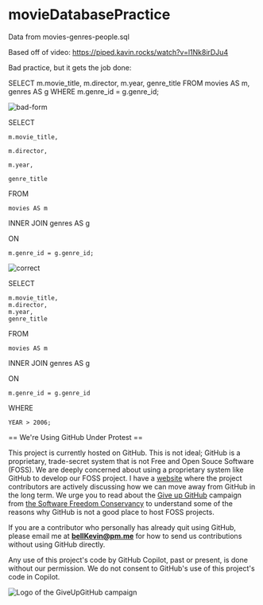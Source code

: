 # movieDatabasePractice

Data from movies-genres-people.sql

Based off of video: https://piped.kavin.rocks/watch?v=l1Nk8irDJu4

Bad practice, but it gets the job done:

SELECT m.movie_title, m.director, m.year, genre_title FROM movies AS m, genres AS g WHERE m.genre_id = g.genre_id;

![bad-form](https://github.com/bell-kevin/movies-genres-people.sql/blob/main/prof1.PNG)

SELECT

    m.movie_title,
    
    m.director,
    
    m.year,
    
    genre_title
    
FROM

    movies AS m
    
INNER JOIN genres AS g

ON

    m.genre_id = g.genre_id;
    
![correct](https://github.com/bell-kevin/movieDatabasePractice/blob/main/prof2.PNG)

SELECT

    m.movie_title,
    m.director,
    m.year,
    genre_title
    
FROM

    movies AS m
    
INNER JOIN genres AS g

ON

    m.genre_id = g.genre_id
    
WHERE

    YEAR > 2006;

== We're Using GitHub Under Protest ==

This project is currently hosted on GitHub.  This is not ideal; GitHub is a
proprietary, trade-secret system that is not Free and Open Souce Software
(FOSS).  We are deeply concerned about using a proprietary system like GitHub
to develop our FOSS project. I have a [website](https://bellKevin.me) where the
project contributors are actively discussing how we can move away from GitHub
in the long term.  We urge you to read about the [Give up GitHub](https://GiveUpGitHub.org) campaign 
from [the Software Freedom Conservancy](https://sfconservancy.org) to understand some of the reasons why GitHub is not 
a good place to host FOSS projects.

If you are a contributor who personally has already quit using GitHub, please
email me at **bellKevin@pm.me** for how to send us contributions without
using GitHub directly.

Any use of this project's code by GitHub Copilot, past or present, is done
without our permission.  We do not consent to GitHub's use of this project's
code in Copilot.

![Logo of the GiveUpGitHub campaign](https://sfconservancy.org/img/GiveUpGitHub.png)
